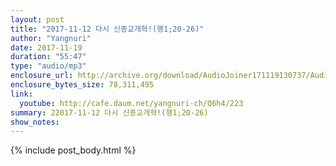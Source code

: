 ```yaml
---
layout: post
title: "2017-11-12 다시 신종교개혁!(행1;20-26)"
author: "Yangnuri"
date: 2017-11-19
duration: "55:47"
type: "audio/mp3"
enclosure_url: http://archive.org/download/AudioJoiner171119130737/AudioJoiner171119130737.mp3
enclosure_bytes_size: 78,311,495
link:
  youtube: http://cafe.daum.net/yangnuri-ch/Q6h4/223
summary: 22017-11-12 다시 신종교개혁!(행1;20-26)
show_notes:
---
```



{% include post_body.html %}

